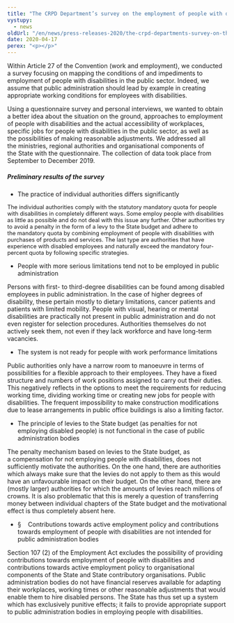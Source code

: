 ```yaml
---
title: "The CRPD Department’s survey on the employment of people with disabilities in the public sector"
vystupy:
  - news
oldUrl: "/en/news/press-releases-2020/the-crpd-departments-survey-on-the-employment-of-people-with-disabilities-in-the-public-sector/"
date: 2020-04-17
perex: "<p></p>"
---
```


<!-- imported from the old website -->

<p>Within Article 27 of the Convention (work and employment), we conducted a survey focusing on mapping the conditions of and impediments to employment of people with disabilities in the public sector. Indeed, we assume that public administration should lead by example in creating appropriate working conditions for employees with disabilities.</p> <p>Using a questionnaire survey and personal interviews, we wanted to obtain a better idea about the situation on the ground, approaches to employment of people with disabilities and the actual accessibility of workplaces, specific jobs for people with disabilities in the public sector, as well as the possibilities of making reasonable adjustments. We addressed all the ministries, regional authorities and organisational components of the State with the questionnaire. The collection of data took place from September to December 2019.</p> <h5>Preliminary results of the survey</h5> <p></p><ul><li>The practice of individual authorities differs significantly</li></ul><p><span style="font-size: 12.8px;">The individual authorities comply with the statutory mandatory quota for people with disabilities in completely different ways. Some employ people with disabilities as little as possible and do not deal with this issue any further. Other authorities try to avoid a penalty in the form of a levy to the State budget and adhere to the mandatory quota by combining employment of people with disabilities with purchases of products and services. The last type are authorities that have experience with disabled employees and naturally exceed the mandatory four-percent quota by following specific strategies.</span></p> <p></p><ul><li>People with more serious limitations tend not to be employed in public administration</li></ul> <p>Persons with first- to third-degree disabilities can be found among disabled employees in public administration. In the case of higher degrees of disability, these pertain mostly to dietary limitations, cancer patients and patients with limited mobility. People with visual, hearing or mental disabilities are practically not present in public administration and do not even register for selection procedures. Authorities themselves do not actively seek them, not even if they lack workforce and have long-term vacancies.</p> <p></p><ul><li>The system is not ready for people with work performance limitations</li></ul> <p>Public authorities only have a narrow room to manoeuvre in terms of possibilities for a flexible approach to their employees. They have a fixed structure and numbers of work positions assigned to carry out their duties. This negatively reflects in the options to meet the requirements for reducing working time, dividing working time or creating new jobs for people with disabilities. The frequent impossibility to make construction modifications due to lease arrangements in public office buildings is also a limiting factor.</p> <p></p><ul><li>The principle of levies to the State budget (as penalties for not employing disabled people) is not functional in the case of public administration bodies</li></ul> <p>The penalty mechanism based on levies to the State budget, as a compensation for not employing people with disabilities, does not sufficiently motivate the authorities. On the one hand, there are authorities which always make sure that the levies do not apply to them as this would have an unfavourable impact on their budget. On the other hand, there are (mostly larger) authorities for which the amounts of levies reach millions of crowns. It is also problematic that this is merely a question of transferring money between individual chapters of the State budget and the motivational effect is thus completely absent here.</p> <p></p><ul><li>§    Contributions towards active employment policy and contributions towards employment of people with disabilities are not intended for public administration bodies</li></ul> <p>Section 107 (2) of the Employment Act excludes the possibility of providing contributions towards employment of people with disabilities and contributions towards active employment policy to organisational components of the State and State contributory organisations. Public administration bodies do not have financial reserves available for adapting their workplaces, working times or other reasonable adjustments that would enable them to hire disabled persons. The State has thus set up a system which has exclusively punitive effects; it fails to provide appropriate support to public administration bodies in employing people with disabilities.</p>
